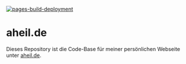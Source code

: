 [![pages-build-deployment](https://github.com/aheil/aheil.github.io/actions/workflows/pages/pages-build-deployment/badge.svg)](https://github.com/aheil/aheil.github.io/actions/workflows/pages/pages-build-deployment)

# aheil.de

Dieses Repository ist die Code-Base für meiner persönlichen Webseite unter [aheil.de](https://aheil.de).
